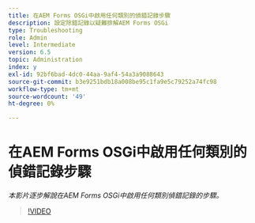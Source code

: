 ```yaml
---
title: 在AEM Forms OSGi中啟用任何類別的偵錯記錄步驟
description: 設定除錯記錄以疑難排解AEM Forms OSGi
type: Troubleshooting
role: Admin
level: Intermediate
version: 6.5
topic: Administration
index: y
exl-id: 92bf6bad-4dc0-44aa-9af4-54a3a9088643
source-git-commit: b3e9251bdb18a008be95c1fa9e5c79252a74fc98
workflow-type: tm+mt
source-wordcount: '49'
ht-degree: 0%

---
```


# 在AEM Forms OSGi中啟用任何類別的偵錯記錄步驟

*本影片逐步解說在AEM Forms OSGi中啟用任何類別偵錯記錄的步驟。*

>[!VIDEO](https://video.tv.adobe.com/v/335521?quality=12&learn=on)
